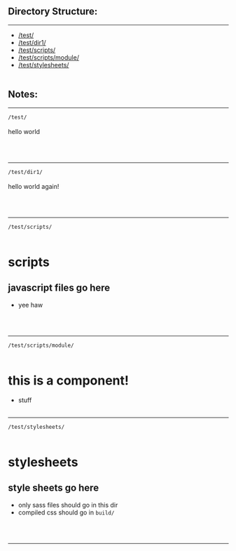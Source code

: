 ## Directory Structure:
---

 - [/test/](#/test/)
 - [/test/dir1/](#/test/dir1/)
 - [/test/scripts/](#/test/scripts/)
 - [/test/scripts/module/](#/test/scripts/module/)
 - [/test/stylesheets/](#/test/stylesheets/)
<br><br>

## Notes:
---
`/test/`<a name="/test/"></a>
<br><br>
hello world

<br><br>

---
`/test/dir1/`<a name="/test/dir1/"></a>
<br><br>
hello world again!

<br><br>

---
`/test/scripts/`<a name="/test/scripts/"></a>
<br><br>
# scripts

## javascript files go here
- yee haw

<br><br>

---
`/test/scripts/module/`<a name="/test/scripts/module/"></a>
<br><br>
# this is a component!

- stuff
<br><br>

---
`/test/stylesheets/`<a name="/test/stylesheets/"></a>
<br><br>
# stylesheets

## style sheets go here
- only sass files should go in this dir
- compiled css should go in `build/`

<br><br>

---
